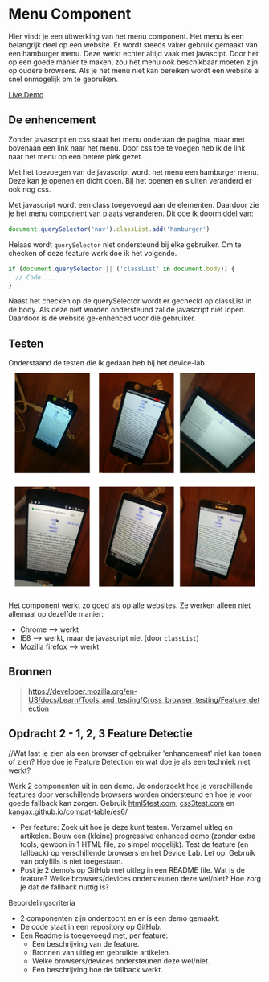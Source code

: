 # Menu Component

Hier vindt je een uitwerking van het menu component. Het menu is een belangrijk deel op een website. Er wordt steeds vaker gebruik gemaakt van een hamburger menu. Deze werkt echter altijd vaak met javascipt. Door het op een goede manier te maken, zou het menu ook beschikbaar moeten zijn op oudere browsers. Als je het menu niet kan bereiken wordt een website al snel onmogelijk om te gebruiken.

[Live Demo](https://velomovies.github.io/browser-technologies/opdracht2/Menu/index.html)

## De enhencement

Zonder javascript en css staat het menu onderaan de pagina, maar met bovenaan een link naar het menu. Door css toe te voegen heb ik de link naar het menu op een betere plek gezet. 

Met het toevoegen van de javascript wordt het menu een hamburger menu. Deze kan je openen en dicht doen. BIj het openen en sluiten veranderd er ook nog css.

Met javascript wordt een class toegevoegd aan de elementen. Daardoor zie je het menu component van plaats veranderen. 
Dit doe ik doormiddel van: 
```javascript
document.querySelector('nav').classList.add('hamburger')
```

Helaas wordt `querySelector` niet ondersteund bij elke gebruiker. Om te checken of deze feature werk doe ik het volgende.
```javascript
if (document.querySelector || ('classList' in document.body)) {
  // Code....
}
```
Naast het checken op de querySelector wordt er gecheckt op classList in de body. Als deze niet worden ondersteund zal de javascript niet lopen. Daardoor is de website ge-enhenced voor die gebruiker.

## Testen

Onderstaand de testen die ik gedaan heb bij het device-lab.
![Test](img/test-menu1.png)
![Test](img/test-menu2.png)

Het component werkt zo goed als op alle websites. Ze werken alleen niet allemaal op dezelfde manier:
* Chrome --> werkt
* IE8 --> werkt, maar de javascript niet  (door `classList`)
*  Mozilla firefox --> werkt

## Bronnen
> https://developer.mozilla.org/en-US/docs/Learn/Tools_and_testing/Cross_browser_testing/Feature_detection

## Opdracht 2 - 1, 2, 3 Feature Detectie
//Wat laat je zien als een browser of gebruiker 'enhancement' niet kan tonen of zien? Hoe doe je Feature Detection en wat doe je als een techniek niet werkt?

Werk 2 componenten uit in een demo. Je onderzoekt hoe je verschillende features door verschillende browsers worden ondersteund en hoe je voor goede fallback kan zorgen. Gebruik [html5test.com](https://html5test.com), [css3test.com](http://css3test.com) en [kangax.github.io/compat-table/es6/](https://kangax.github.io/compat-table/es6/)

- Per feature: Zoek uit hoe je deze kunt testen. Verzamel uitleg en artikelen. Bouw een (kleine) progressive enhanced demo (zonder extra tools, gewoon in 1 HTML file, zo simpel mogelijk). Test de feature (en fallback) op verschillende browsers en het Device Lab. Let op: Gebruik van polyfills is niet toegestaan.
- Post je 2 demo’s op GitHub met uitleg in een README file. Wat is de feature? Welke browsers/devices ondersteunen deze wel/niet? Hoe zorg je dat de fallback nuttig is?

Beoordelingscriteria
- 2 componenten zijn onderzocht en er is een demo gemaakt.
- De code staat in een repository op GitHub.
- Een Readme is toegevoegd met, per feature:
  -	Een beschrijving van de feature.
  - Bronnen van uitleg en gebruikte artikelen.
  -	Welke browsers/devices ondersteunen deze wel/niet.
  -	Een beschrijving hoe de fallback werkt.